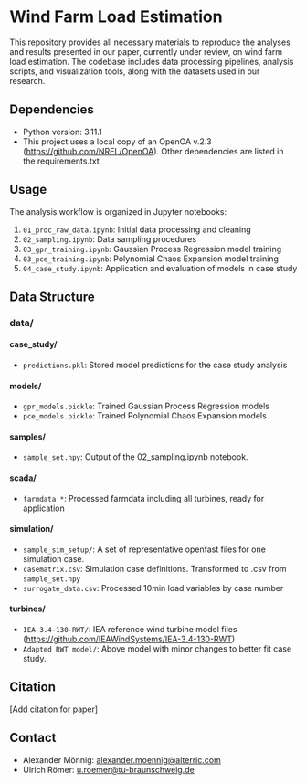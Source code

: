 # Wind Farm Load Estimation

This repository provides all necessary materials to reproduce the analyses and results presented in our paper, currently under review, on wind farm load estimation. The codebase includes data processing pipelines, analysis scripts, and visualization tools, along with the datasets used in our research.

## Dependencies
- Python version: 3.11.1
- This project uses a local copy of an OpenOA v.2.3 (https://github.com/NREL/OpenOA). Other dependencies are listed in the requirements.txt

## Usage

The analysis workflow is organized in Jupyter notebooks:
1. `01_proc_raw_data.ipynb`: Initial data processing and cleaning
2. `02_sampling.ipynb`: Data sampling procedures
3. `03_gpr_training.ipynb`: Gaussian Process Regression model training
4. `03_pce_training.ipynb`: Polynomial Chaos Expansion model training
5. `04_case_study.ipynb`: Application and evaluation of models in case study

## Data Structure

### data/
#### case_study/
- `predictions.pkl`: Stored model predictions for the case study analysis

#### models/
- `gpr_models.pickle`: Trained Gaussian Process Regression models
- `pce_models.pickle`: Trained Polynomial Chaos Expansion models

#### samples/
- `sample_set.npy`: Output of the 02_sampling.ipynb notebook.

#### scada/
- `farmdata_*`: Processed farmdata including all turbines, ready for application

#### simulation/
- `sample_sim_setup/`: A set of representative openfast files for one simulation case.
- `casematrix.csv`: Simulation case definitions. Transformed to .csv from `sample_set.npy`
- `surrogate_data.csv`: Processed 10min load variables by case number

#### turbines/
- `IEA-3.4-130-RWT/`: IEA reference wind turbine model files (https://github.com/IEAWindSystems/IEA-3.4-130-RWT)
- `Adapted RWT model/`: Above model with minor changes to better fit case study.

## Citation

[Add citation for paper]

## Contact
- Alexander Mönnig: alexander.moennig@alterric.com
- Ulrich Römer: u.roemer@tu-braunschweig.de